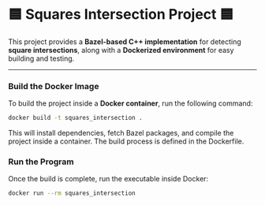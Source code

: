 # 🟦 Squares Intersection Project 🟦

This project provides a **Bazel-based C++ implementation** for detecting **square intersections**, along with a **Dockerized environment** for easy building and testing.

---

### **Build the Docker Image**
To build the project inside a **Docker container**, run the following command:
```sh
docker build -t squares_intersection .
```

This will install dependencies, fetch Bazel packages, and compile the project inside a container.
The build process is defined in the Dockerfile.

### **Run the Program**

Once the build is complete, run the executable inside Docker:
```sh
docker run --rm squares_intersection
```
